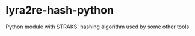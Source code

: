 lyra2re-hash-python
=====================

Python module with STRAKS' hashing algorithm used by some other tools
